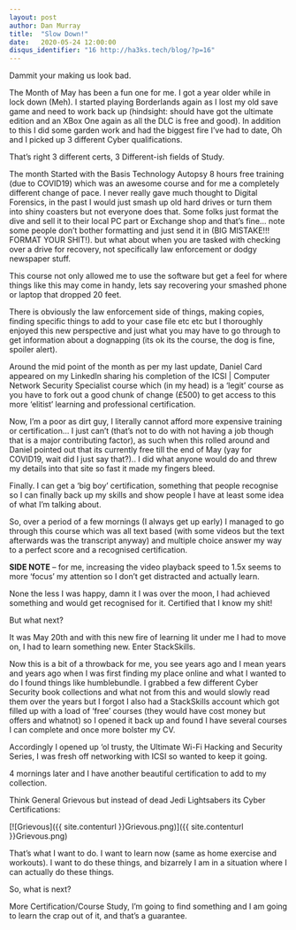 ```yaml
---
layout: post
author: Dan Murray
title:  "Slow Down!"
date:   2020-05-24 12:00:00
disqus_identifier: "16 http://ha3ks.tech/blog/?p=16"
---
```

Dammit your making us look bad.

The Month of May has been a fun one for me. I got a year older while in lock down (Meh). I started playing Borderlands again as I lost my old save game and need to work back up (hindsight: should have got the ultimate edition and an XBox One again as all the DLC is free and good). In addition to this I did some garden work and had the biggest fire I’ve had to date, Oh and I picked up 3 different Cyber qualifications.

That’s right 3 different certs, 3 Different-ish fields of Study.

<!--more-->

The month Started with the Basis Technology Autopsy 8 hours free training (due to COVID19) which was an awesome course and for me a completely different change of pace. I never really gave much thought to Digital Forensics, in the past I would just smash up old hard drives or turn them into shiny coasters but not everyone does that. Some folks just format the dive and sell it to their local PC part or Exchange shop and that’s fine… note some people don’t bother formatting and just send it in (BIG MISTAKE!!! FORMAT YOUR SHIT!). but what about when you are tasked with checking over a drive for recovery, not specifically law enforcement or dodgy newspaper stuff.

This course not only allowed me to use the software but get a feel for where things like this may come in handy, lets say recovering your smashed phone or laptop that dropped 20 feet.

There is obviously the law enforcement side of things, making copies, finding specific things to add to your case file etc etc but I thoroughly enjoyed this new perspective and just what you may have to go through to get information about a dognapping (its ok its the course, the dog is fine, spoiler alert).

Around the mid point of the month as per my last update, Daniel Card appeared on my LinkedIn sharing his completion of the ICSI | Computer Network Security Specialist course which (in my head) is a ‘legit’ course as you have to fork out a good chunk of change (£500) to get access to this more ‘elitist’ learning and professional certification.

Now, I’m a poor as dirt guy, I literally cannot afford more expensive training or certification… I just can’t (that’s not to do with not having a job though that is a major contributing factor), as such when this rolled around and Daniel pointed out that its currently free till the end of May (yay for COVID19, wait did I just say that?).. I did what anyone would do and threw my details into that site so fast it made my fingers bleed.

Finally. I can get a ‘big boy’ certification, something that people recognise so I can finally back up my skills and show people I have at least some idea of what I’m talking about.

So, over a period of a few mornings (I always get up early) I managed to go through this course which was all text based (with some videos but the text afterwards was the transcript anyway) and multiple choice answer my way to a perfect score and a recognised certification.

<b>SIDE NOTE</b> – for me, increasing the video playback speed to 1.5x seems to more ‘focus’ my attention so I don’t get distracted and actually learn.

None the less I was happy, damn it I was over the moon, I had achieved something and would get recognised for it. Certified that I know my shit!

But what next?

It was May 20th and with this new fire of learning lit under me I had to move on, I had to learn something new. Enter StackSkills.

Now this is a bit of a throwback for me, you see years ago and I mean years and years ago when I was first finding my place online and what I wanted to do I found things like humblebundle. I grabbed a few different Cyber Security book collections and what not from this and would slowly read them over the years but I forgot I also had a StackSkills account which got filled up with a load of ‘free’ courses (they would have cost money but offers and whatnot) so I opened it back up and found I have several courses I can complete and once more bolster my CV.

Accordingly I opened up ‘ol trusty, the Ultimate Wi-Fi Hacking and Security Series, I was fresh off networking with ICSI so wanted to keep it going.

4 mornings later and I have another beautiful certification to add to my collection.

Think General Grievous but instead of dead Jedi Lightsabers its Cyber Certifications:

[![Grievous]({{ site.contenturl }}Grievous.png)]({{ site.contenturl }}Grievous.png)

That’s what I want to do.
I want to learn now (same as home exercise and workouts).
I want to do these things, and bizarrely I am in a situation where I can actually do these things.

So, what is next?

More Certification/Course Study, I’m going to find something and I am going to learn the crap out of it, and that’s a guarantee.
